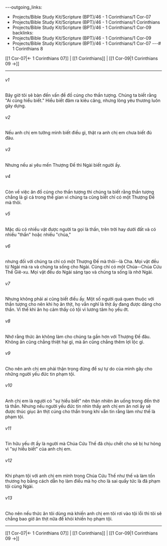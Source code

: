 ---outgoing_links:
  - Projects/Bible Study Kit/Scripture (BPT)/46 - 1 Corinthians/1 Cor-07
  - Projects/Bible Study Kit/Scripture (BPT)/46 - 1 Corinthians/1 Corinthians
  - Projects/Bible Study Kit/Scripture (BPT)/46 - 1 Corinthians/1 Cor-09
backlinks:
  - Projects/Bible Study Kit/Scripture (BPT)/46 - 1 Corinthians/1 Cor-09
  - Projects/Bible Study Kit/Scripture (BPT)/46 - 1 Corinthians/1 Cor-07
---# 1 Corinthians 8

[[1 Cor-07|← 1 Corinthians 07]] | [[1 Corinthians]] | [[1 Cor-09|1 Corinthians 09 →]]
***



###### v1 
Bây giờ tôi sẽ bàn đến vấn đề đồ cúng cho thần tượng. Chúng ta biết rằng "Ai cũng hiểu biết." Hiểu biết đâm ra kiêu căng, nhưng lòng yêu thương luôn gây dựng. 

###### v2 
Nếu anh chị em tưởng mình biết điều gì, thật ra anh chị em chưa biết đủ đâu. 

###### v3 
Nhưng nếu ai yêu mến Thượng Đế thì Ngài biết người ấy. 

###### v4 
Còn về việc ăn đồ cúng cho thần tượng thì chúng ta biết rằng thần tượng chẳng là gì cả trong thế gian vì chúng ta cũng biết chỉ có một Thượng Đế mà thôi. 

###### v5 
Mặc dù có nhiều vật được người ta gọi là thần, trên trời hay dưới đất và có nhiều "thần" hoặc nhiều "chúa," 

###### v6 
nhưng đối với chúng ta chỉ có một Thượng Đế mà thôi--là Cha. Mọi vật đều từ Ngài mà ra và chúng ta sống cho Ngài. Cũng chỉ có một Chúa--Chúa Cứu Thế Giê-xu. Mọi vật đều do Ngài sáng tạo và chúng ta sống là nhờ Ngài. 

###### v7 
Nhưng không phải ai cũng biết điều ấy. Một số người quá quen thuộc với thần tượng cho nên khi họ ăn thịt, họ vẫn nghĩ là thịt ấy đang được dâng cho thần. Vì thế khi ăn họ cảm thấy có tội vì lương tâm họ yếu ớt. 

###### v8 
Nhớ rằng thức ăn không làm cho chúng ta gần hơn với Thượng Đế đâu. Không ăn cũng chẳng thiệt hại gì, mà ăn cũng chẳng thêm lợi lộc gì. 

###### v9 
Cho nên anh chị em phải thận trọng đừng để sự tự do của mình gây cho những người yếu đức tin phạm tội. 

###### v10 
Anh chị em là người có "sự hiểu biết" nên thản nhiên ăn uống trong đền thờ tà thần. Nhưng nếu người yếu đức tin nhìn thấy anh chị em ăn nơi ấy sẽ được thúc giục ăn thịt cúng cho thần trong khi vẫn tin rằng làm như thế là phạm tội. 

###### v11 
Tín hữu yếu ớt ấy là người mà Chúa Cứu Thế đã chịu chết cho sẽ bị hư hỏng vì "sự hiểu biết" của anh chị em. 

###### v12 
Khi phạm tội với anh chị em mình trong Chúa Cứu Thế như thế và làm tổn thương họ bằng cách dẫn họ làm điều mà họ cho là sai quấy tức là đã phạm tội cùng Ngài. 

###### v13 
Cho nên nếu thức ăn tôi dùng mà khiến anh chị em tôi rơi vào tội lỗi thì tôi sẽ chẳng bao giờ ăn thịt nữa để khỏi khiến họ phạm tội.

***
[[1 Cor-07|← 1 Corinthians 07]] | [[1 Corinthians]] | [[1 Cor-09|1 Corinthians 09 →]]
